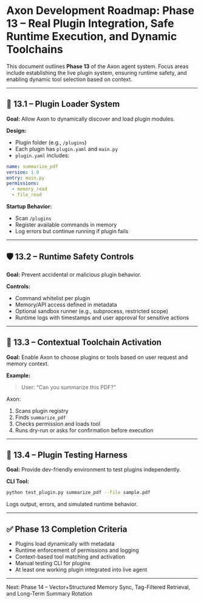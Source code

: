 # Axon Development Roadmap: Phase 13 – Real Plugin Integration, Safe Runtime Execution, and Dynamic Toolchains

This document outlines **Phase 13** of the Axon agent system. Focus areas include establishing the live plugin system, ensuring runtime safety, and enabling dynamic tool selection based on context.

---

## 🔌 13.1 – Plugin Loader System

**Goal:** Allow Axon to dynamically discover and load plugin modules.

**Design:**

- Plugin folder (e.g., `/plugins`)
- Each plugin has `plugin.yaml` and `main.py`
- `plugin.yaml` includes:

```yaml
name: summarize_pdf
version: 1.0
entry: main.py
permissions:
  - memory_read
  - file_read
```

**Startup Behavior:**

- Scan `/plugins`
- Register available commands in memory
- Log errors but continue running if plugin fails

---

## 🛡 13.2 – Runtime Safety Controls

**Goal:** Prevent accidental or malicious plugin behavior.

**Controls:**

- Command whitelist per plugin
- Memory/API access defined in metadata
- Optional sandbox runner (e.g., subprocess, restricted scope)
- Runtime logs with timestamps and user approval for sensitive actions

---

## 🧠 13.3 – Contextual Toolchain Activation

**Goal:** Enable Axon to choose plugins or tools based on user request and memory context.

**Example:**

> User: “Can you summarize this PDF?”

Axon:

1. Scans plugin registry
2. Finds `summarize_pdf`
3. Checks permission and loads tool
4. Runs dry-run or asks for confirmation before execution

---

## 🧪 13.4 – Plugin Testing Harness

**Goal:** Provide dev-friendly environment to test plugins independently.

**CLI Tool:**

```bash
python test_plugin.py summarize_pdf --file sample.pdf
```

Logs output, errors, and simulated runtime behavior.

---

## ✅ Phase 13 Completion Criteria

- Plugins load dynamically with metadata
- Runtime enforcement of permissions and logging
- Context-based tool matching and activation
- Manual testing CLI for plugins
- At least one working plugin integrated into live agent

---

Next: Phase 14 – Vector+Structured Memory Sync, Tag-Filtered Retrieval, and Long-Term Summary Rotation

